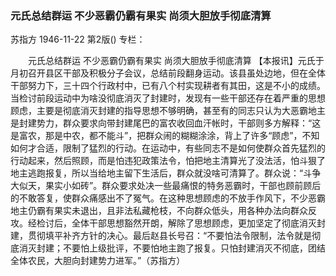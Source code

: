 ### 元氏总结群运  不少恶霸仍霸有果实  尚须大胆放手彻底清算
苏指方
1946-11-22
第2版()
专栏：

　　元氏总结群运
    不少恶霸仍霸有果实
    尚须大胆放手彻底清算
    【本报讯】元氏于月初召开县区干部及积极分子会议，总结前段翻身运动。该县虽处边地，但在全体干部努力下，三十四个行政村中，已有八个村实现耕者有其田，这是不小的成绩。当检讨前段运动中为啥没彻底消灭了封建时，发现有一些干部还存在着严重的思想顾虑，主要是彻底消灭封建的指导思想不够明确，甚至有的同志只认为大恶霸地主是封建势力，群众要求向带封建尾巴的富农收回血汗帐时，干部则多方解释：“这是富农，那是中农，都不能斗”，把群众闹的糊糊涂涂，背上了许多“顾虑”，不知如何才合适，限制了猛烈的行动。在运动中，有些同志不是如何使群众首先猛烈的行动起来，然后照顾，而是怕违犯政策法令，怕把地主清算光了没法活，怕斗狠了地主逃跑报复，所以当给地主留下生活后，群众就没啥可清算了。群众说：“斗争大似天，果实小如砖”。群众要求处决一些最痛恨的特务恶霸时，干部也顾前顾后的不敢答复，使群众痛感出不了冤气。在这种思想顾虑的不放手作风下，不少恶霸地主仍霸有果实未退出，且非法私藏枪枝，不向群众低头，用各种办法向群众反攻。经检讨后，全体干部思想豁然开朗，解除了思想顾虑，更加坚定了彻底消灭封建，贯彻填平补齐方针的决心。最后赵县长号召：“不要怕法令限制，法令就是彻底消灭封建；不要怕上级批评，不要怕地主跑了报复。只怕封建消灭不彻底，团结全体农民，大胆向封建势力进军。”（苏指方）
